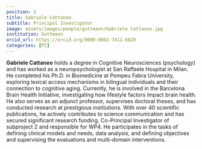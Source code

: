 ```yaml
---
position: 2
title: Gabriele Cattaneo
subtitle: Principal Investigator
image: assets/images/people/guttmann/Gabriele Cattaneo.jpg
institution: Guttmann
orcid_url: https://orcid.org/0000-0002-7411-6829
categories: [PI]
---
```


**Gabriele Cattaneo** holds a degree in Cognitive Neurosciences (psychology) and has worked as a neuropsychologist at San Raffaele Hospital in Milan. He completed his Ph.D. in Biomedicine at Pompeu Fabra University, exploring lexical access mechanisms in bilingual individuals and their connection to cognitive aging. Currently, he is involved in the Barcelona Brain Health Initiative, investigating how lifestyle factors impact brain health. He also serves as an adjunct professor, supervises doctoral theses, and has conducted research at prestigious institutions. With over 40 scientific publications, he actively contributes to science communication and has secured significant research funding. 
Co-Principal Investigator of subproject 2 and responsible for WP4. He participates in the tasks of defining clinical models and needs, data analysis, and defining objectives and supervising the evaluations and multi-domain interventions.